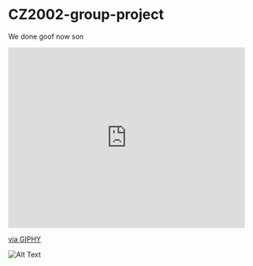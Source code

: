 # CZ2002-group-project

We done goof now son

<iframe src="https://giphy.com/embed/SUnnfaSxhfLvf8H7XB" width="480" height="366" frameBorder="0" class="giphy-embed" allowFullScreen></iframe><p><a href="https://giphy.com/gifs/spongebob-squarepants-mocking-SUnnfaSxhfLvf8H7XB">via GIPHY</a></p>

![Alt Text](https://tenor.com/view/spongebob-mocking-chicken-trending-meme-gif-8617355)
